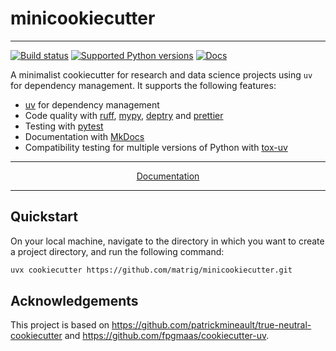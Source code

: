 # minicookiecutter

---

[![Build status](https://img.shields.io/github/actions/workflow/status/matrig/minicookiecutter/main.yml?branch=main)](https://github.com/matrig/minicookiecutter/actions/workflows/main.yml?query=branch%3Amain)
[![Supported Python versions](https://img.shields.io/badge/python-3.9_%7C_3.10_%7C_3.11_%7C_3.12_%7C_3.13-blue?labelColor=grey&color=blue)](https://github.com/matrig/minicookiecutter/blob/main/pyproject.toml)
[![Docs](https://img.shields.io/badge/docs-gh--pages-blue)](https://matrig.github.io/minicookiecutter/)

A minimalist cookiecutter for research and data science projects using `uv` for dependency management.
It supports the following features:

- [uv](https://docs.astral.sh/uv/) for dependency management
- Code quality with [ruff](https://github.com/charliermarsh/ruff), [mypy](https://mypy.readthedocs.io/en/stable/), [deptry](https://github.com/fpgmaas/deptry/) and [prettier](https://prettier.io/)
- Testing with [pytest](https://docs.pytest.org/en/7.1.x/)
- Documentation with [MkDocs](https://www.mkdocs.org/)
- Compatibility testing for multiple versions of Python with [tox-uv](https://github.com/tox-dev/tox-uv)


---

<p align="center">
  <a href="https://matrig.github.io/minicookiecutter/">Documentation</a>
</p>

---

## Quickstart

On your local machine, navigate to the directory in which you want to create a project directory, and run the following command:

```bash
uvx cookiecutter https://github.com/matrig/minicookiecutter.git
```
## Acknowledgements

This project is based on  <https://github.com/patrickmineault/true-neutral-cookiecutter> and <https://github.com/fpgmaas/cookiecutter-uv>.
